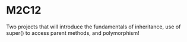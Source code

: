 # M2C12

Two projects that will introduce the fundamentals of inheritance, use of super() to access parent methods, and polymorphism!